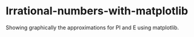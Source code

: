 # Irrational-numbers-with-matplotlib
Showing graphically the approximations for PI and E using matplotlib.

